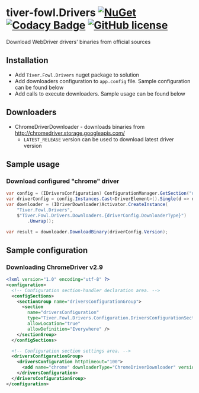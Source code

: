 # tiver-fowl.Drivers [![NuGet](https://img.shields.io/nuget/v/Tiver.Fowl.Drivers.svg)](https://www.nuget.org/packages/Tiver.Fowl.Drivers/) [![Codacy Badge](https://img.shields.io/codacy/grade/2ecdd0d0d6af44e480bb899af695e442/master.svg)](https://www.codacy.com/app/mr.hant/tiver-fowl.Drivers?utm_source=github.com&amp;utm_medium=referral&amp;utm_content=MrHant/tiver-fowl.Drivers&amp;utm_campaign=Badge_Grade) [![GitHub license](https://img.shields.io/badge/license-MIT-blue.svg)](https://raw.githubusercontent.com/MrHant/tiver-fowl/master/LICENSE)


Download WebDriver drivers' binaries from official sources
## Installation
* Add ```Tiver.Fowl.Drivers``` nuget package to solution
* Add downloaders configuration to ```app.config``` file. Sample configuration can be found below
* Add calls to execute downloaders. Sample usage can be found below

## Downloaders
* ChromeDriverDownloader - downloads binaries from http://chromedriver.storage.googleapis.com/
  * ```LATEST_RELEASE``` version can be used to download latest driver version

## Sample usage
### Download configured "chrome" driver

```c#
var config = (IDriversConfiguration) ConfigurationManager.GetSection("driversConfigurationGroup/driversConfiguration");
var driverConfig = config.Instances.Cast<DriverElement>().Single(d => d.Name.Equals("chrome"));
var downloader = (IDriverDownloader)Activator.CreateInstance(
    "Tiver.Fowl.Drivers",
    $"Tiver.Fowl.Drivers.Downloaders.{driverConfig.DownloaderType}")
        .Unwrap();

var result = downloader.DownloadBinary(driverConfig.Version);
```



## Sample configuration

### Downloading ChromeDriver v2.9
```xml
<?xml version="1.0" encoding="utf-8" ?>
<configuration>
  <!-- Configuration section-handler declaration area. -->
  <configSections>
    <sectionGroup name="driversConfigurationGroup">
      <section
        name="driversConfiguration"
        type="Tiver.Fowl.Drivers.Configuration.DriversConfigurationSection, Tiver.Fowl.Drivers"
        allowLocation="true"
        allowDefinition="Everywhere" />
    </sectionGroup>
  </configSections>

  <!-- Configuration section settings area. -->
  <driversConfigurationGroup>
    <driversConfiguration httpTimeout="100">
      <add name="chrome" downloaderType="ChromeDriverDownloader" version="2.9" />
    </driversConfiguration>
  </driversConfigurationGroup>
</configuration>
```
